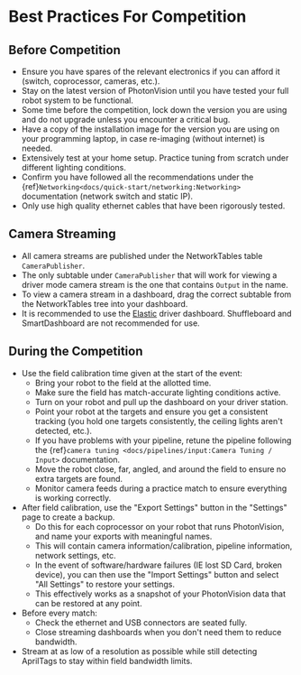 # Best Practices For Competition

## Before Competition

- Ensure you have spares of the relevant electronics if you can afford it (switch, coprocessor, cameras, etc.).
- Stay on the latest version of PhotonVision until you have tested your full robot system to be functional.
- Some time before the competition, lock down the version you are using and do not upgrade unless you encounter a critical bug.
- Have a copy of the installation image for the version you are using on your programming laptop, in case re-imaging (without internet) is needed.
- Extensively test at your home setup. Practice tuning from scratch under different lighting conditions.
- Confirm you have followed all the recommendations under the {ref}`Networking<docs/quick-start/networking:Networking>` documentation (network switch and static IP).
- Only use high quality ethernet cables that have been rigorously tested.

## Camera Streaming
- All camera streams are published under the NetworkTables table `CameraPublisher`.
- The only subtable under `CameraPublisher` that will work for viewing a driver mode camera stream is the one that contains `Output` in the name.
- To view a camera stream in a dashboard, drag the correct subtable from the NetworkTables tree into your dashboard.
- It is recommended to use the [Elastic](https://frc-elastic.gitbook.io/docs) driver dashboard. Shuffleboard and SmartDashboard are not recommended for use.

## During the Competition

- Use the field calibration time given at the start of the event:
  - Bring your robot to the field at the allotted time.
  - Make sure the field has match-accurate lighting conditions active.
  - Turn on your robot and pull up the dashboard on your driver station.
  - Point your robot at the targets and ensure you get a consistent tracking (you hold one targets consistently, the ceiling lights aren't detected, etc.).
  - If you have problems with your pipeline, retune the pipeline following the {ref}`camera tuning <docs/pipelines/input:Camera Tuning / Input>` documentation.
  - Move the robot close, far, angled, and around the field to ensure no extra targets are found.
  - Monitor camera feeds during a practice match to ensure everything is working correctly.
- After field calibration, use the "Export Settings" button in the "Settings" page to create a backup.
  - Do this for each coprocessor on your robot that runs PhotonVision, and name your exports with meaningful names.
  - This will contain camera information/calibration, pipeline information, network settings, etc.
  - In the event of software/hardware failures (IE lost SD Card, broken device), you can then use the "Import Settings" button and select "All Settings" to restore your settings.
  - This effectively works as a snapshot of your PhotonVision data that can be restored at any point.
- Before every match:
  - Check the ethernet and USB connectors are seated fully.
  - Close streaming dashboards when you don't need them to reduce bandwidth.
- Stream at as low of a resolution as possible while still detecting AprilTags to stay within field bandwidth limits.
